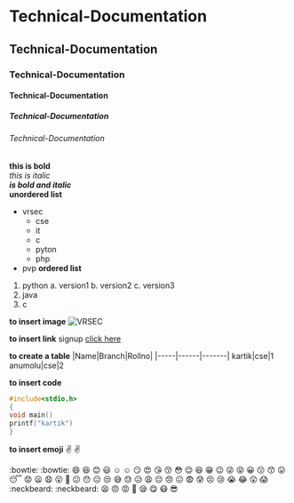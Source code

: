 # Technical-Documentation
## Technical-Documentation
### Technical-Documentation
#### Technical-Documentation
##### Technical-Documentation
###### Technical-Documentation
**this is bold**  
*this is italic*  
***is bold and italic***  
**unordered list**   <br>
- vrsec
  * cse
  * it
   - c
   - pyton
   - php
- pvp
**ordered list**
1. python
 a. version1
 b. version2
 c. version3
2. java
3. c

**to insert image**
![VRSEC](https://images.static-collegedunia.com/public/college_data/images/logos/14800546963.jpg)


**to insert link**
signup [click here](https://github.com/)

**to create a table**
|Name|Branch|Rollno|
|-----|------|-------|
kartik|cse|1
anumolu|cse|2


**to insert code**
```c
#include<stdio.h>
{
void main()
printf("kartik")
}
```

**to insert emoji**
 :v: :v:
 
 
 :bowtie: :bowtie:	 :smile:	 :laughing:
 :blush:	 :smiley:	☺️ :relaxed:
:smirk:	 :heart_eyes:	 :kissing_heart:
 :kissing_closed_eyes:	 :flushed:	 :relieved:
 :satisfied:	 :grin:	 :wink:
 :stuck_out_tongue_winking_eye:	 :stuck_out_tongue_closed_eyes:	 :grinning:
 :kissing:	 :kissing_smiling_eyes:	 :stuck_out_tongue:
 :sleeping:	 :worried:	 :frowning:
 :anguished:	 :open_mouth:	 :grimacing:
 :confused: :hushed:	 :expressionless:
 :unamused:	 :sweat_smile: :sweat:
 :disappointed_relieved:	 :weary:	 :pensive:
 :disappointed:	 :confounded:	 :fearful:
 :cold_sweat:	 :persevere:	 :cry:
 :sob:	 :joy:	 :astonished:
 :scream:	:neckbeard: :neckbeard:	 :tired_face:
 :angry:	 :rage:	:triumph:
 :sleepy:	 :yum:	 :mask:
 :sunglasses:
